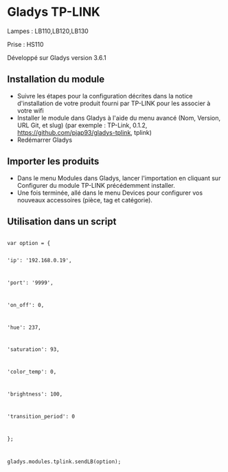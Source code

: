 # Gladys TP-LINK 

Lampes : LB110,LB120,LB130

Prise  : HS110

Développé sur Gladys version 3.6.1

## Installation du module

- Suivre les étapes pour la configuration décrites dans la notice d'installation de votre produit fourni par TP-LINK pour les associer à votre wifi
- Installer le module dans Gladys à l'aide du menu avancé (Nom, Version, URL Git, et slug) (par exemple : TP-Link, 0.1.2, https://github.com/pjap93/gladys-tplink, tplink)
-	Redémarrer Gladys

## Importer les produits

- Dans le menu Modules dans Gladys, lancer l'importation en cliquant sur Configurer du module TP-LINK précédemment installer.
- Une fois terminée, allé dans le menu Devices pour configurer vos nouveaux accessoires (pièce, tag et catégorie).

## Utilisation dans un script
<code>
var option = {
	
 'ip': '192.168.0.19',
   
'port': '9999',
   
'on_off': 0,
	 
'hue': 237,

'saturation': 93,

'color_temp': 0,

'brightness': 100,

'transition_period': 0

};

gladys.modules.tplink.sendLB(option);
</code>
